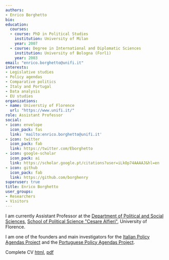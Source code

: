 ```yaml
---
authors:
- Enrico Borghetto 
bio: 
education:
  courses:
  - course: PhD in Political Studies
    institution: University of Milan
    year: 2007
  - course: Degree in International and Diplomatic Sciences
    institution: University of Bologna (Forlì)
    year: 2003
email: "enrico.borghetto@unifi.it"
interests:
- Legislative studies
- Policy agendas
- Comparative politics
- Italy and Portugal
- Data analysis 
- EU studies
organizations:
- name: Universtiy of Florence
  url: "https://www.unifi.it/"
role: Assistant Professor  
social:
- icon: envelope
  icon_pack: fas
  link: 'mailto:enrico.borghetto@unifi.it'
- icon: twitter
  icon_pack: fab
  link: https://twitter.com/Eborghetto
- icon: google-scholar
  icon_pack: ai
  link: https://scholar.google.pt/citations?user=iLkOp74AAAAJ&hl=en
- icon: github
  icon_pack: fab
  link: https://github.com/borghenry
superuser: true
title: Enrico Borghetto  
user_groups:
- Researchers
- Visitors
---
```


I am currently Assistant Professor at the [Department of Political and Social Sciences](https://www.dsps.unifi.it/), [School of Political Science "Cesare Alfieri"](https://www.sc-politiche.unifi.it/index.php), University of Florence.   

I am one of the founders and main investigators for the [Italian Policy Agendas Project](http://www.comparativeagendas.net/italy) and the [Portuguese Policy Agendas Project](http://www.comparativeagendas.net/portugal).  

Complete CV [html](/cv/eborghettocv.html), [pdf](/cv/eborghettocv.pdf)
